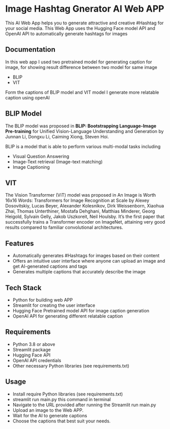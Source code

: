 
# Image Hashtag Gnerator AI Web APP

This AI Web App helps you to generate attractive and creative #Hashtag for your social media. This Web App uses the Hugging Face model API and OpenAI API to automatically generate hashtags for images


## Documentation

In this web app I used two pretrained model for generating caption for image, for showing result difference between two model for same image
* BLIP
* VIT

Form the captions of BLIP model and VIT model I generate more relatable caption using openAI
## BLIP Model
The BLIP model was proposed in **BLIP: Bootstrapping Language-Image Pre-training** for Unified Vision-Language Understanding and Generation by Junnan Li, Dongxu Li, Caiming Xiong, Steven Hoi.

BLIP is a model that is able to perform various multi-modal tasks including

* Visual Question Answering
* Image-Text retrieval (Image-text matching)
* Image Captioning

## VIT

The Vision Transformer (ViT) model was proposed in An Image is Worth 16x16 Words: Transformers for Image Recognition at Scale by Alexey Dosovitskiy, Lucas Beyer, Alexander Kolesnikov, Dirk Weissenborn, Xiaohua Zhai, Thomas Unterthiner, Mostafa Dehghani, Matthias Minderer, Georg Heigold, Sylvain Gelly, Jakob Uszkoreit, Neil Houlsby. It’s the first paper that successfully trains a Transformer encoder on ImageNet, attaining very good results compared to familiar convolutional architectures.
## Features

* Automatically generates #Hashtags for images based on their content
* Offers an intuitive user interface where anyone can upload an image and get AI-generated captions and tags
* Generates multiple captions that accurately describe the image
## Tech Stack

* Python for building web APP
* Streamlit for creating the user interface
* Hugging Face Pretrained model API for image caption generation
* OpenAI API for generating different relatable caption



## Requirements

* Python 3.8 or above
* Streamlit package
* Hugging Face API 
* OpenAI API credentials
* Other necessary Python libraries (see requirements.txt)
## Usage
* Install require Python libraries (see requirements.txt)
* streamlit run main.py this command in terminal
* Navigate to the URL provided after running the Streamlit run main.py
* Upload an image to the Web APP.
* Wait for the AI to generate captions
* Choose the captions that best suit your needs.


